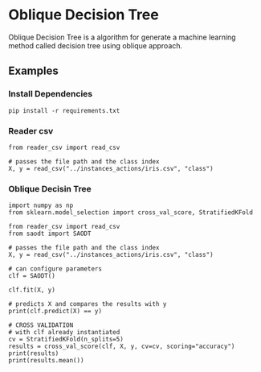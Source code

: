 # Oblique Decision Tree


Oblique Decision Tree is a algorithm for generate a machine learning method called decision tree using oblique approach.

## Examples

### Install Dependencies

```
pip install -r requirements.txt
```

### Reader csv

```
from reader_csv import read_csv

# passes the file path and the class index
X, y = read_csv("../instances_actions/iris.csv", "class")
```

### Oblique Decisin Tree

```
import numpy as np
from sklearn.model_selection import cross_val_score, StratifiedKFold

from reader_csv import read_csv
from saodt import SAODT

# passes the file path and the class index
X, y = read_csv("../instances_actions/iris.csv", "class")

# can configure parameters
clf = SAODT()

clf.fit(X, y)

# predicts X and compares the results with y
print(clf.predict(X) == y)

# CROSS VALIDATION
# with clf already instantiated
cv = StratifiedKFold(n_splits=5)
results = cross_val_score(clf, X, y, cv=cv, scoring="accuracy")
print(results)
print(results.mean())
```